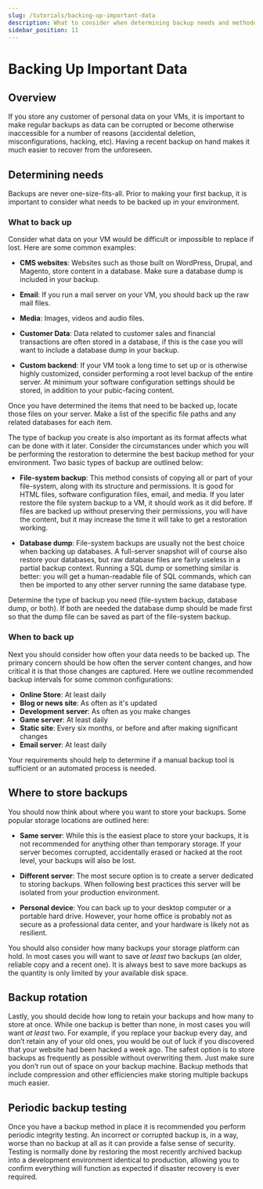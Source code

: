 ```yaml
---
slug: /tutorials/backing-up-important-data
description: What to consider when determining backup needs and methodology
sidebar_position: 11
---
```

# Backing Up Important Data

## Overview

If you store any customer of personal data on your VMs, it is important to make
regular backups as data can be corrupted or become otherwise inaccessible for
a number of reasons (accidental deletion, misconfigurations, hacking, etc).
Having a recent backup on hand makes it much easier to recover from the
unforeseen.

## Determining needs

Backups are never one-size-fits-all. Prior to making your first backup, it is
important to consider what needs to be backed up in your environment.

### What to back up

Consider what data on your VM would be difficult or impossible to replace if
lost. Here are some common examples:

- **CMS websites**: Websites such as those built on WordPress, Drupal, and
  Magento, store content in a database. Make sure a database dump is included
  in your backup.

- **Email**: If you run a mail server on your VM, you should back up the raw
  mail files.

- **Media**: Images, videos and audio files.

- **Customer Data**: Data related to customer sales and financial transactions
  are often stored in a database, if this is the case you will want to include
  a database dump in your backup.

- **Custom backend**: If your VM took a long time to set up or is otherwise
  highly customized, consider performing a root level backup of the entire
  server. At minimum your software configuration settings should be stored, in
  addition to your pubic-facing content.

Once you have determined the items that need to be backed up, locate those
files on your server. Make a list of the specific file paths and any related
databases for each item.

The type of backup you create is also important as its format affects what can
be done with it later. Consider the circumstances under which you will be
performing the restoration to determine the best backup method for your
environment. Two basic types of backup are outlined below:

- **File-system backup**: This method consists of copying all or part of your
  file-system, along with its structure and permissions. It is good for HTML
  files, software configuration files, email, and media. If you later restore
  the file system backup to a VM, it should work as it did before. If files
  are backed up without preserving their permissions, you will have the content,
  but it may increase the time it will take to get a restoration working.

- **Database dump**: File-system backups are usually not the best choice when
  backing up databases. A full-server snapshot will of course also restore your
  databases, but raw database files are fairly useless in a partial backup context.
  Running a SQL dump or something similar is better: you will get a human-readable
  file of SQL commands, which can then be imported to any other server running
  the same database type.

Determine the type of backup you need (file-system backup, database dump, or
both). If both are needed the database dump should be made first so that the
dump file can be saved as part of the file-system backup.

### When to back up

Next you should consider how often your data needs to be backed up. The primary
concern should be how often the server content changes, and how critical it is
that those changes are captured. Here we outline recommended backup intervals
for some common configurations:

- **Online Store**: At least daily
- **Blog or news site**: As often as it's updated
- **Development server**: As often as you make changes
- **Game server**: At least daily
- **Static site**: Every six months, or before and after making significant changes
- **Email server**: At least daily

Your requirements should help to determine if a manual backup tool is sufficient
or an automated process is needed.

## Where to store backups

You should now think about where you want to store your backups. Some popular
storage locations are outlined here:

- **Same server**: While this is the easiest place to store your backups, it
  is not recommended for anything other than temporary storage. If your server
  becomes corrupted, accidentally erased or hacked at the root level, your
  backups will also be lost.

- **Different server**: The most secure option is to create a server dedicated
  to storing backups. When following best practices this server will be isolated
  from your production environment.

- **Personal device**: You can back up to your desktop computer or a portable
  hard drive. However, your home office is probably not as secure as a
  professional data center, and your hardware is likely not as resilient.

You should also consider how many backups your storage platform can hold. In
most cases you will want to save _at least_ two backups (an older, reliable
copy and a recent one). It is always best to save more backups as the quantity
is only limited by your available disk space.

## Backup rotation

Lastly, you should decide how long to retain your backups and how many to store
at once. While one backup is better than none, in most cases you will want
_at least_ two. For example, if you replace your backup every day, and don’t
retain any of your old ones, you would be out of luck if you discovered that
your website had been hacked a week ago. The safest option is to store backups
as frequently as possible without overwriting them. Just make sure you don’t
run out of space on your backup machine. Backup methods that include compression
and other efficiencies make storing multiple backups much easier.

## Periodic backup testing

Once you have a backup method in place it is recommended you perform periodic
integrity testing. An incorrect or corrupted backup is, in a way, worse than no
backup at all as it can provide a false sense of security. Testing is normally
done by restoring the most recently archived backup into a development environment
identical to production, allowing you to confirm everything will function as
expected if disaster recovery is ever required.
